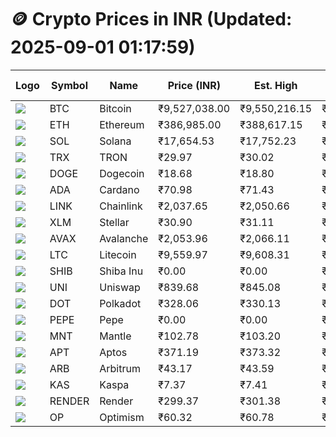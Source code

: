 # 🪙 Crypto Prices in INR (Updated: 2025-09-01 01:17:59)

| Logo | Symbol | Name       | Price (INR) | Est. High | Est. Low | Gross Profit | Fees | Net Profit | ROI % |
|------|--------|------------|-------------|-----------|----------|---------------|------|-------------|--------|
| ![](https://coin-images.coingecko.com/coins/images/1/large/bitcoin.png?1696501400) | BTC    | Bitcoin    | ₹9,527,038.00 | ₹9,550,216.15 | ₹9,503,859.85 | ₹487.76 | ₹200.00 | ₹287.76 | 0.29% |
| ![](https://coin-images.coingecko.com/coins/images/279/large/ethereum.png?1696501628) | ETH    | Ethereum   | ₹386,985.00 | ₹388,617.15 | ₹385,352.85 | ₹847.09 | ₹200.00 | ₹647.09 | 0.65% |
| ![](https://coin-images.coingecko.com/coins/images/4128/large/solana.png?1718769756) | SOL    | Solana     | ₹17,654.53 | ₹17,752.23 | ₹17,556.83 | ₹1,113.00 | ₹200.00 | ₹913.00 | 0.91% |
| ![](https://coin-images.coingecko.com/coins/images/1094/large/tron-logo.png?1696502193) | TRX    | TRON       | ₹29.97 | ₹30.02 | ₹29.92 | ₹330.88 | ₹200.00 | ₹130.88 | 0.13% |
| ![](https://coin-images.coingecko.com/coins/images/5/large/dogecoin.png?1696501409) | DOGE   | Dogecoin   | ₹18.68 | ₹18.80 | ₹18.56 | ₹1,293.10 | ₹200.00 | ₹1,093.10 | 1.09% |
| ![](https://coin-images.coingecko.com/coins/images/975/large/cardano.png?1696502090) | ADA    | Cardano    | ₹70.98 | ₹71.43 | ₹70.53 | ₹1,280.33 | ₹200.00 | ₹1,080.33 | 1.08% |
| ![](https://coin-images.coingecko.com/coins/images/877/large/chainlink-new-logo.png?1696502009) | LINK   | Chainlink  | ₹2,037.65 | ₹2,050.66 | ₹2,024.64 | ₹1,284.97 | ₹200.00 | ₹1,084.97 | 1.08% |
| ![](https://coin-images.coingecko.com/coins/images/100/large/fmpFRHHQ_400x400.jpg?1735231350) | XLM    | Stellar    | ₹30.90 | ₹31.11 | ₹30.69 | ₹1,368.52 | ₹200.00 | ₹1,168.52 | 1.17% |
| ![](https://coin-images.coingecko.com/coins/images/12559/large/Avalanche_Circle_RedWhite_Trans.png?1696512369) | AVAX   | Avalanche  | ₹2,053.96 | ₹2,066.11 | ₹2,041.81 | ₹1,190.12 | ₹200.00 | ₹990.12 | 0.99% |
| ![](https://coin-images.coingecko.com/coins/images/2/large/litecoin.png?1696501400) | LTC    | Litecoin   | ₹9,559.97 | ₹9,608.31 | ₹9,511.63 | ₹1,016.45 | ₹200.00 | ₹816.45 | 0.82% |
| ![](https://coin-images.coingecko.com/coins/images/11939/large/shiba.png?1696511800) | SHIB   | Shiba Inu  | ₹0.00 | ₹0.00 | ₹0.00 | ₹1,009.50 | ₹200.00 | ₹809.50 | 0.81% |
| ![](https://coin-images.coingecko.com/coins/images/12504/large/uniswap-logo.png?1720676669) | UNI    | Uniswap    | ₹839.68 | ₹845.08 | ₹834.28 | ₹1,295.25 | ₹200.00 | ₹1,095.25 | 1.10% |
| ![](https://coin-images.coingecko.com/coins/images/12171/large/polkadot.png?1696512008) | DOT    | Polkadot   | ₹328.06 | ₹330.13 | ₹325.99 | ₹1,269.05 | ₹200.00 | ₹1,069.05 | 1.07% |
| ![](https://coin-images.coingecko.com/coins/images/29850/large/pepe-token.jpeg?1696528776) | PEPE   | Pepe       | ₹0.00 | ₹0.00 | ₹0.00 | ₹1,408.89 | ₹200.00 | ₹1,208.89 | 1.21% |
| ![](https://coin-images.coingecko.com/coins/images/30980/large/Mantle-Logo-mark.png?1739213200) | MNT    | Mantle     | ₹102.78 | ₹103.20 | ₹102.36 | ₹820.63 | ₹200.00 | ₹620.63 | 0.62% |
| ![](https://coin-images.coingecko.com/coins/images/26455/large/aptos_round.png?1696525528) | APT    | Aptos      | ₹371.19 | ₹373.32 | ₹369.06 | ₹1,152.65 | ₹200.00 | ₹952.65 | 0.95% |
| ![](https://coin-images.coingecko.com/coins/images/16547/large/arb.jpg?1721358242) | ARB    | Arbitrum   | ₹43.17 | ₹43.59 | ₹42.75 | ₹1,957.83 | ₹200.00 | ₹1,757.83 | 1.76% |
| ![](https://coin-images.coingecko.com/coins/images/25751/large/kaspa-icon-exchanges.png?1696524837) | KAS    | Kaspa      | ₹7.37 | ₹7.41 | ₹7.33 | ₹1,146.29 | ₹200.00 | ₹946.29 | 0.95% |
| ![](https://coin-images.coingecko.com/coins/images/11636/large/rndr.png?1696511529) | RENDER | Render     | ₹299.37 | ₹301.38 | ₹297.36 | ₹1,353.93 | ₹200.00 | ₹1,153.93 | 1.15% |
| ![](https://coin-images.coingecko.com/coins/images/25244/large/Optimism.png?1696524385) | OP     | Optimism   | ₹60.32 | ₹60.78 | ₹59.86 | ₹1,548.70 | ₹200.00 | ₹1,348.70 | 1.35% |
